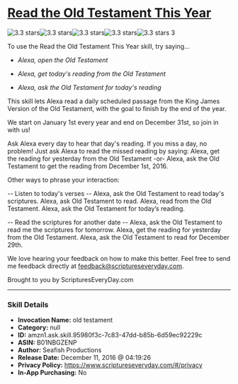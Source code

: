 # [Read the Old Testament This Year](http://alexa.amazon.com/#skills/amzn1.ask.skill.95980f3c-7c83-47dd-b85b-6d59ec92229c)
![3.3 stars](../../images/ic_star_black_18dp_1x.png)![3.3 stars](../../images/ic_star_black_18dp_1x.png)![3.3 stars](../../images/ic_star_black_18dp_1x.png)![3.3 stars](../../images/ic_star_half_black_18dp_1x.png)![3.3 stars](../../images/ic_star_border_black_18dp_1x.png) 3

To use the Read the Old Testament This Year skill, try saying...

* *Alexa, open the Old Testament*

* *Alexa, get today's reading from the Old Testament*

* *Alexa, ask the Old Testament for today's reading*

This skill lets Alexa read a daily scheduled passage from the King James Version of the Old Testament, with the goal to finish by the end of the year.

We start on January 1st every year and end on December 31st, so join in with us!

Ask Alexa every day to hear that day's reading. If you miss a day, no problem! Just ask Alexa to read the missed reading by saying:
Alexa, get the reading for yesterday from the Old Testament
-or-
Alexa, ask the Old Testament to get the reading from December 1st, 2016.

Other ways to phrase your interaction:

-- Listen to today's verses --
Alexa, ask the Old Testament to read today's scriptures.
Alexa, ask Old Testament to read.
Alexa, read from the Old Testament.
Alexa, ask the Old Testament for today’s reading.

-- Read the scriptures for another date --
Alexa, ask the Old Testament to read me the scriptures for tomorrow.
Alexa, get the reading for yesterday from the Old Testament.
Alexa, ask the Old Testament to read for December 29th.

We love hearing your feedback on how to make this better. Feel free to send me feedback directly at feedback@scriptureseveryday.com. 

Brought to you by ScripturesEveryDay.com

***

### Skill Details

* **Invocation Name:** old testament
* **Category:** null
* **ID:** amzn1.ask.skill.95980f3c-7c83-47dd-b85b-6d59ec92229c
* **ASIN:** B01NBGZENP
* **Author:** Seafish Productions
* **Release Date:** December 11, 2016 @ 04:19:26
* **Privacy Policy:** https://www.scriptureseveryday.com/#/privacy
* **In-App Purchasing:** No
